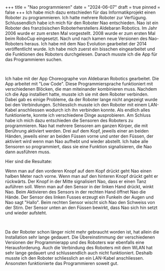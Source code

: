 +++
title = "Nao programmieren"
date = "2024-06-07"
draft = true
pinned = false
+++
Ich habe mich dazu entschieden für das Informatikprojekt einen Roboter zu programmieren. Ich hatte mehrere Roboter zur Verfügung. Schlussendlich habe ich mich für den Roboter Nao entschieden. Nao ist ein Roboter des französischen Roboterherstellers Aldebaran Robotics. Im Jahr 2006 wurde er zum ersten Mal vorgestellt. 2008 wurde er zum ersten Mal beim RoboCup eingesetzt. Nach und nach kamen neue Versionen des Nao-Roboters heraus. Ich habe mit dem Nao Evolution gearbeitet der 2014 veröffentlicht wurde. Ich habe mich zuerst ein bisschen eingearbeitet und die Funktionen des Roboters durchgelesen. Danach musste ich die App für das Programmieren suchen.

 

Ich habe mit der App Choreographe von Aldebaran Robotics gearbeitet. Die App arbeitet mit "Low Code". Diese Programmiersprache funktioniert mit verschiedenen Blöcken, die man miteinander kombinieren muss. Nachdem ich die App installiert hatte, musste ich sie mit dem Roboter verbinden. Dabei gab es einige Probleme, da der Roboter lange nicht angezeigt wurde bei den Verbindungen. Schliesslich musste ich den Roboter mit einem LAN-Kabel anschliessen wodurch ich ihn verbinden konnte. Als endlich alles funktionierte, konnte ich verschiedene Dinge ausprobieren. Am Schluss habe ich mich dazu entschieden die Sensoren des Roboters zu programmieren. Nao hat mehrere Sensoren am ganzen Körper, die mit Berührung aktiviert werden. Drei auf dem Kopf, jeweils einer an beiden Händen, jeweils einer an beiden Füssen vorne und unter den Füssen, der aktiviert wird wenn man Nao aufhebt und wieder abstellt. Ich habe alle Sensoren so programmiert, dass sie eine Funktion signalisieren, die Nao dann ausführen muss.

Hier sind die Resultate:

Wenn man auf den vorderen Knopf auf dem Kopf drückt geht Nao einen halben Meter nach vorne. Wenn man auf den hinteren Knopf drückt geht er rückwärts. Der Knopf in der Mitte signalisiert Nao, dass er einen Tanz auführen soll. Wenn man auf den Sensor in der linken Hand drückt, winkt Nao. Beim Aktivieren des Sensors in der rechten Hand öffnet Nao die Hände. Der Sensor des linken Fusses erzeugt ein Funkeln der Augen und Nao sagt "Hallo". Beim rechten Sensor wischt sich Nao den Schweiss von der Stirn. Der Sensor unten an den Füssen bewirkt, dass Nao sich hin setzt und wieder aufsteht.

 

Da der Roboter schon länger nicht mehr gebraucht worden ist, hat allein die Installation sehr lange gedauert. Die Übereinstimmung der verschiedenen Versionen der Programmierapp und des Roboters war ebenfalls eine Herausforderung. Auch die Verbindung des Roboters mit dem WLAN hat sehr lange gedauert und schlussendlich auch nicht funktioniert. Deshalb musste ich den Roboter schliesslich an ein LAN-Kabel anschliessen. Ansonsten funktionierte das Programmieren soweit gut.
